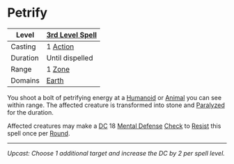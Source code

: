 # Petrify

| Level    | [3rd Level Spell](3rd%20Level%20Spells.md)                            |
| -------- | --------------------------------------------------------------------- |
| Casting  | 1 [Action](../../../../Game%20Procedures/Core%20Procedures/Action.md) |
| Duration | Until dispelled                                                       |
| Range    | 1 [Zone](../../../../Game%20Procedures/Core%20Procedures/Zone.md)     |
| Domains  | [Earth](../../Spell%20Domains/Earth.md)                               |

You shoot a bolt of petrifying energy at a [Humanoid](../../../../Resources%20for%20GMs/Creature%20Types/Humanoid.md) or [Animal](../../../../Resources%20for%20GMs/Creature%20Types/Animal.md) you can see within range. The affected creature is transformed into stone and [Paralyzed](../../../../Game%20Procedures/Conditions/Paralyzed.md) for the duration.

Affected creatures may make a [DC](../../../../Game%20Procedures/Core%20Procedures/DC.md) 18 [Mental Defense](../../../../Player%20Characters/Derived%20Statistics/Mental%20Defense.md) [Check](../../../../Game%20Procedures/Core%20Procedures/Check.md) to [Resist](../../Resist.md) this spell once per [Round](../../../../Game%20Procedures/Core%20Procedures/Round.md).

---
*Upcast: Choose 1 additional target and increase the DC by 2 per spell level.*
